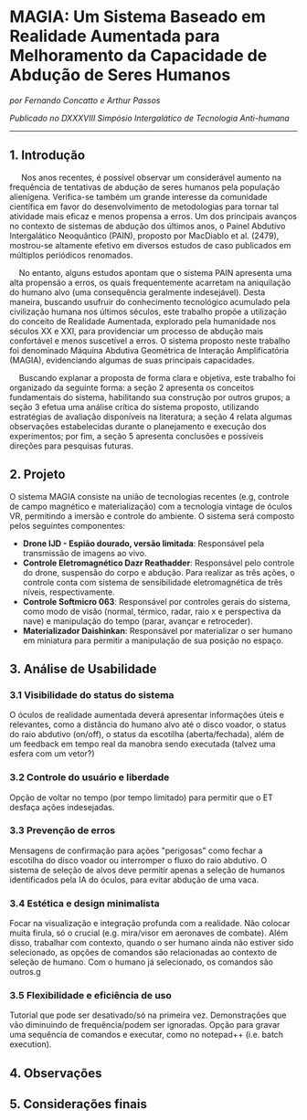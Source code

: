 # MAGIA: Um Sistema Baseado em Realidade Aumentada para Melhoramento da Capacidade de Abdução de Seres Humanos

_por Fernando Concatto e Arthur Passos_

_Publicado no DXXXVIII Simpósio Intergalático de Tecnologia Anti-humana_

---

## 1. Introdução

$\quad$ Nos anos recentes, é possível observar um considerável aumento na frequência de tentativas de abdução de seres humanos pela população alienígena. Verifica-se também um grande interesse da comunidade científica em favor do desenvolvimento de metodologias para tornar tal atividade mais eficaz e menos propensa a erros. Um dos principais avanços no contexto de sistemas de abdução dos últimos anos, o Painel Abdutivo Intergalático Neoquântico (PAIN), proposto por MacDiablo et al. (2479), mostrou-se altamente efetivo em diversos estudos de caso publicados em múltiplos periódicos renomados.

$\quad$No entanto, alguns estudos apontam que o sistema PAIN apresenta uma alta propensão a erros, os quais frequentemente acarretam na aniquilação do humano alvo (uma consequência geralmente indesejável). Desta maneira, buscando usufruir do conhecimento tecnológico acumulado pela civilização humana nos últimos séculos, este trabalho propõe a utilização do conceito de Realidade Aumentada, explorado pela humanidade nos séculos XX e XXI, para providenciar um processo de abdução mais confortável e menos suscetível a erros. O sistema proposto neste trabalho foi denominado Máquina Abdutiva Geométrica de Interação Amplificatória (MAGIA), evidenciando algumas de suas principais capacidades.

$\quad$Buscando explanar a proposta de forma clara e objetiva, este trabalho foi organizado da seguinte forma: a seção 2 apresenta os conceitos fundamentais do sistema, habilitando sua construção por outros grupos; a seção 3 efetua uma análise crítica do sistema proposto, utilizando estratégias de avaliação disponíveis na literatura; a seção 4 relata algumas observações estabelecidas durante o planejamento e execução dos experimentos; por fim, a seção 5 apresenta conclusões e possíveis direções para pesquisas futuras.

## 2. Projeto

O sistema MAGIA consiste na união de tecnologias recentes (e.g, controle de campo magnético e materialização) com a tecnologia vintage de óculos VR, permitindo a imersão e controle do ambiente. O sistema será composto pelos seguintes componentes: 
* **Drone IJD - Espião dourado, versão limitada**: Responsável pela transmissão de imagens ao vivo.
* **Controle Eletromagnético Dazr Reathadder**: Responsável pelo controle do drone, suspensão do corpo e abdução. Para realizar as três ações, o controle conta com sistema de sensibilidade eletromagnética de três níveis, respectivamente.
* **Controle Softmicro 063**: Responsável por controles gerais do sistema, como modo de visão (normal, térmico, radar, raio x e perspectiva da nave) e manipulação do tempo (parar, avançar e retroceder).
* **Materializador Daishinkan**: Responsável por materializar o ser humano em miniatura para permitir a manipulação de sua posição no espaço.

## 3. Análise de Usabilidade

### 3.1 Visibilidade do status do sistema

O óculos de realidade aumentada deverá apresentar informações úteis e relevantes, como a distância do humano alvo até o disco voador, o status do raio abdutivo (on/off), o status da escotilha (aberta/fechada), além de um feedback em tempo real da manobra sendo executada (talvez uma esfera com um vetor?)

### 3.2 Controle do usuário e liberdade

Opção de voltar no tempo (por tempo limitado) para permitir que o ET desfaça ações indesejadas.

### 3.3 Prevenção de erros

Mensagens de confirmação para ações "perigosas" como fechar a escotilha do disco voador ou interromper o fluxo do raio abdutivo. O sistema de seleção de alvos deve permitir apenas a seleção de humanos identificados pela IA do óculos, para evitar abdução de uma vaca.

### 3.4 Estética e design minimalista

Focar na visualização e integração profunda com a realidade. Não colocar muita firula, só o crucial (e.g. mira/visor em aeronaves de combate). Além disso, trabalhar com contexto, quando o ser humano ainda não estiver sido selecionado, as opções de comandos são relacionadas ao contexto de seleção de humano. Com o humano já selecionado, os comandos são outros.g

### 3.5 Flexibilidade e eficiência de uso

Tutorial que pode ser desativado/só na primeira vez. Demonstrações que vão diminuindo de frequência/podem ser ignoradas. Opção para gravar uma sequência de comandos e executar, como no notepad++ (i.e. batch execution).

## 4. Observações

## 5. Considerações finais